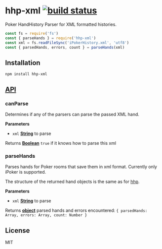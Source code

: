 # hhp-xml [![build status](https://secure.travis-ci.org/thlorenz/hhp-xml.svg?branch=master)](http://travis-ci.org/thlorenz/hhp-xml)

Poker HandHistory Parser for XML formatted histories.

```js
const fs = require('fs')
const { parseHands } = require('hhp-xml')
const xml = fs.readFileSync('iPokerHistory.xml', 'utf8')
const { parsedHands, errors, count } = parseHands(xml)
```

## Installation

    npm install hhp-xml

## [API](https://thlorenz.github.io/hhp-xml)

<!-- Generated by documentation.js. Update this documentation by updating the source code. -->

### canParse

Determines if any of the parsers can parse the passed XML hand.

**Parameters**

-   `xml` **[String](https://developer.mozilla.org/en-US/docs/Web/JavaScript/Reference/Global_Objects/String)** to parse

Returns **[Boolean](https://developer.mozilla.org/en-US/docs/Web/JavaScript/Reference/Global_Objects/Boolean)** `true` if it knows how to parse this xml

### parseHands

Parses hands for Poker rooms that save them in xml format.
Currently only iPoker is supported.

The structure of the returned hand objects is the same as for
[hhp](https://github.com/thlorenz/hhp).

**Parameters**

-   `xml` **[String](https://developer.mozilla.org/en-US/docs/Web/JavaScript/Reference/Global_Objects/String)** to parse

Returns **[object](https://developer.mozilla.org/en-US/docs/Web/JavaScript/Reference/Global_Objects/Object)** parsed hands and errors encountered: `{ parsedHands: Array, errors: Array, count: Number }`

## License

MIT
